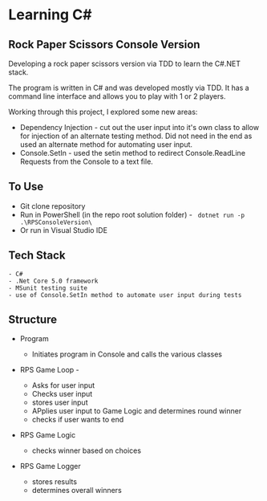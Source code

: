# Learning C#

## Rock Paper Scissors Console Version

Developing a rock paper scissors version via TDD to learn the C#.NET stack.

The program is written in C# and was developed mostly via TDD. It has a command line interface and allows you to play with 1 or 2 players.

Working through this project, I explored some new areas:
- Dependency Injection - cut out the user input into it's own class to allow for injection of an alternate testing method. Did not need in the end as used an alternate method for automating user input.
- Console.SetIn - used the setin method to redirect Console.ReadLine Requests from the Console to a text file.

## To Use
- Git clone repository
- Run in PowerShell (in the repo root solution folder) - ` dotnet run -p .\RPSConsoleVersion\`
- Or run in Visual Studio IDE

## Tech Stack
	- C#
	- .Net Core 5.0 framework
	- MSunit testing suite 
	- use of Console.SetIn method to automate user input during tests

## Structure

- Program
	- Initiates program in Console and calls the various classes
- RPS Game Loop - 
	- Asks for user input
	- Checks user input
	- stores user input 
	- APplies user input to Game Logic and determines round winner
	- checks if user wants to end 

- RPS Game Logic 
	- checks winner based on choices

- RPS Game Logger
	- stores results
	- determines overall winners
